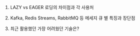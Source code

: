 1. LAZY vs EAGER 로딩의 차이점과 각 사용처

2. Kafka, Redis Streams, RabbitMQ 등 메세지 큐 별 특징과 장단점

3. 최근 활용했던 가장 어려웠던 기술은?


